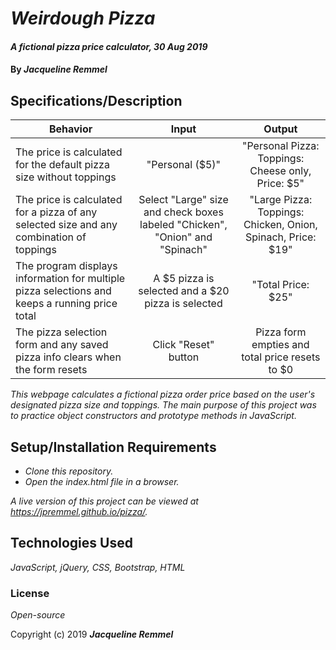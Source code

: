 # _Weirdough Pizza_

#### _A fictional pizza price calculator, 30 Aug 2019_

#### By _**Jacqueline Remmel**_

## Specifications/Description

| Behavior | Input | Output |
| ------------- |:-------------:| :-----------:|
| The price is calculated for the default pizza size without toppings | "Personal ($5)" | "Personal Pizza: Toppings: Cheese only, Price: $5" |
| The price is calculated for a pizza of any selected size and any combination of toppings | Select "Large" size and check boxes labeled "Chicken", "Onion" and "Spinach" | "Large Pizza: Toppings: Chicken, Onion, Spinach, Price: $19" |
| The program displays information for multiple pizza selections and keeps a running price total | A $5 pizza is selected and a $20 pizza is selected | "Total Price: $25" |
| The pizza selection form and any saved pizza info clears when the form resets | Click "Reset" button | Pizza form empties and total price resets to $0 |

_This webpage calculates a fictional pizza order price based on the user's designated pizza size and toppings. The main purpose of this project was to practice object constructors and prototype methods in JavaScript._

## Setup/Installation Requirements

* _Clone this repository._
* _Open the index.html file in a browser._

_A live version of this project can be viewed at https://jpremmel.github.io/pizza/._

## Technologies Used

_JavaScript, jQuery, CSS, Bootstrap, HTML_

### License

*Open-source*

Copyright (c) 2019 **_Jacqueline Remmel_**
